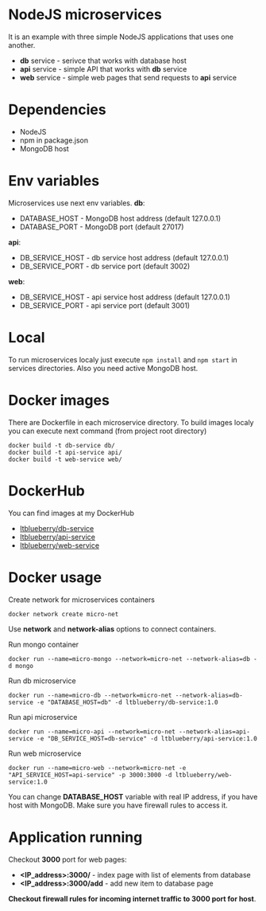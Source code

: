 # NodeJS microservices
It is an example with three simple NodeJS applications that uses one another.

* **db** service - serivce that works with database host
* **api** service - simple API that works with **db** service
* **web** service - simple web pages that send requests to **api** service

# Dependencies
* NodeJS
* npm in package.json 
* MongoDB host

# Env variables
Microservices use next env variables.
**db**:
* DATABASE_HOST - MongoDB host address (default 127.0.0.1)
* DATABASE_PORT - MongoDB port (default 27017)

**api**:
* DB_SERVICE_HOST - db service host address (default 127.0.0.1)
* DB_SERVICE_PORT - db service port (default 3002)

**web**:
* DB_SERVICE_HOST - api service host address (default 127.0.0.1)
* DB_SERVICE_PORT - api service port (default 3001)


# Local
To run microservices localy just execute `npm install` and `npm start` in services directories. Also you need active MongoDB host.

# Docker images
There are Dockerfile in each microservice directory. To build images localy you can execute next command (from project root directory)
```
docker build -t db-service db/
docker build -t api-service api/
docker build -t web-service web/
```

# DockerHub
You can find images at my DockerHub
* [ltblueberry/db-service](https://hub.docker.com/repository/docker/ltblueberry/db-service)
* [ltblueberry/api-service](https://hub.docker.com/repository/docker/ltblueberry/api-service)
* [ltblueberry/web-service](https://hub.docker.com/repository/docker/ltblueberry/web-service)

# Docker usage
Create network for microservices containers
```
docker network create micro-net
```
Use **network** and **network-alias** options to connect containers.

Run mongo container
```
docker run --name=micro-mongo --network=micro-net --network-alias=db -d mongo
```
Run db microservice
```
docker run --name=micro-db --network=micro-net --network-alias=db-service -e "DATABASE_HOST=db" -d ltblueberry/db-service:1.0
```
Run api microservice
```
docker run --name=micro-api --network=micro-net --network-alias=api-service -e "DB_SERVICE_HOST=db-service" -d ltblueberry/api-service:1.0
```
Run web microservice
```
docker run --name=micro-web --network=micro-net -e "API_SERVICE_HOST=api-service" -p 3000:3000 -d ltblueberry/web-service:1.0
```

You can change **DATABASE_HOST** variable with real IP address, if you have host with MongoDB. Make sure you have firewall rules to access it.

# Application running
Checkout **3000** port for web pages:
* **<IP_address>:3000/** - index page with list of elements from database
* **<IP_address>:3000/add** - add new item to database page

**Checkout firewall rules for incoming internet traffic to 3000 port for host**.

